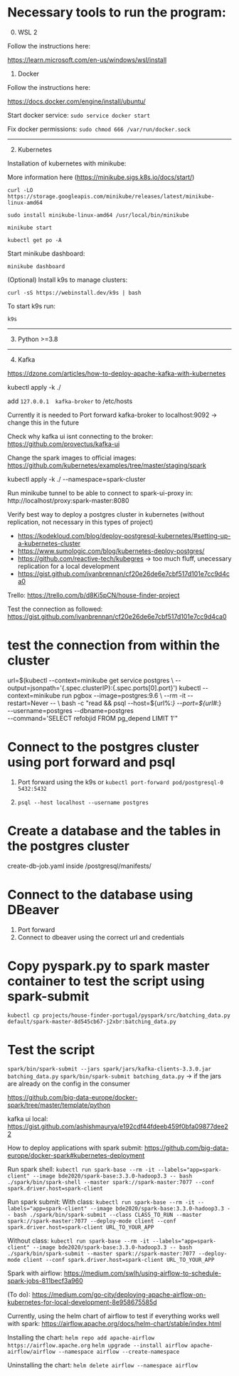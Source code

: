 # Necessary tools to run the program:

0. WSL 2

Follow the instructions here:

https://learn.microsoft.com/en-us/windows/wsl/install

1. Docker

Follow the instructions here:

https://docs.docker.com/engine/install/ubuntu/

Start docker service:
`sudo service docker start`

Fix docker permissions:
`sudo chmod 666 /var/run/docker.sock`

---

2. Kubernetes

Installation of kubernetes with minikube:

More information here (https://minikube.sigs.k8s.io/docs/start/)

`curl -LO https://storage.googleapis.com/minikube/releases/latest/minikube-linux-amd64`

`sudo install minikube-linux-amd64 /usr/local/bin/minikube`

`minikube start`

`kubectl get po -A`

Start minikube dashboard:

`minikube dashboard`

(Optional) Install k9s to manage clusters:

`curl -sS https://webinstall.dev/k9s | bash`

To start k9s run:

`k9s`

---

3. Python >=3.8

---

4. Kafka

https://dzone.com/articles/how-to-deploy-apache-kafka-with-kubernetes

kubectl apply -k ./


add `127.0.0.1	kafka-broker` to /etc/hosts

Currently it is needed to Port forward kafka-broker to localhost:9092 -> change this in the future

Check why kafka ui isnt connecting to the broker: https://github.com/provectus/kafka-ui

Change the spark images to official images: https://github.com/kubernetes/examples/tree/master/staging/spark

kubectl apply -k ./ --namespace=spark-cluster

Run minikube tunnel to be able to connect to spark-ui-proxy in: http://localhost/proxy:spark-master:8080

Verify best way to deploy a postgres cluster in kubernetes (without replication, not necessary in this types of project)
- https://kodekloud.com/blog/deploy-postgresql-kubernetes/#setting-up-a-kubernetes-cluster 
- https://www.sumologic.com/blog/kubernetes-deploy-postgres/
- https://github.com/reactive-tech/kubegres -> too much fluff, unecessary replication for a local development
- https://gist.github.com/ivanbrennan/cf20e26de6e7cbf517d101e7cc9d4ca0

Trello: https://trello.com/b/d8Ki5pCN/house-finder-project

Test the connection as followed:
https://gist.github.com/ivanbrennan/cf20e26de6e7cbf517d101e7cc9d4ca0

# test the connection from within the cluster
url=$(kubectl --context=minikube get service postgres \
              --output=jsonpath='{.spec.clusterIP}:{.spec.ports[0].port}')
kubectl --context=minikube run pgbox --image=postgres:9.6 \
    --rm -it --restart=Never -- \
    bash -c "read &&
             psql --host=${url%:*} --port=${url#*:} \
                  --username=postgres --dbname=postgres \
                  --command='SELECT refobjid FROM pg_depend LIMIT 1'"

# Connect to the postgres cluster using port forward and psql

1. Port forward using the k9s or `kubectl port-forward pod/postgresql-0 5432:5432`

2. `psql --host localhost --username postgres`

# Create a database and the tables in the postgres cluster

create-db-job.yaml inside /postgresql/manifests/

# Connect to the database using DBeaver
1. Port forward 
2. Connect to dbeaver using the correct url and credentials

# Copy pyspark.py to spark master container to test the script using spark-submit
`kubectl cp projects/house-finder-portugal/pyspark/src/batching_data.py default/spark-master-8d545cb67-j2xbr:batching_data.py`

# Test the script
`spark/bin/spark-submit --jars spark/jars/kafka-clients-3.3.0.jar batching_data.py`
`spark/bin/spark-submit batching_data.py` -> if the jars are already on the config in the consumer

https://github.com/big-data-europe/docker-spark/tree/master/template/python

kafka ui local:
https://gist.github.com/ashishmaurya/e192cdf44fdeeb459f0bfa09877dee22

How to deploy applications with spark submit: 
https://github.com/big-data-europe/docker-spark#kubernetes-deployment

Run spark shell:
`kubectl run spark-base --rm -it --labels="app=spark-client" --image bde2020/spark-base:3.3.0-hadoop3.3 -- bash ./spark/bin/spark-shell --master spark://spark-master:7077 --conf spark.driver.host=spark-client`

Run spark submit:
With class:
`kubectl run spark-base --rm -it --labels="app=spark-client" --image bde2020/spark-base:3.3.0-hadoop3.3 -- bash ./spark/bin/spark-submit --class CLASS_TO_RUN --master spark://spark-master:7077 --deploy-mode client --conf spark.driver.host=spark-client URL_TO_YOUR_APP`

Without class:
`kubectl run spark-base --rm -it --labels="app=spark-client" --image bde2020/spark-base:3.3.0-hadoop3.3 -- bash ./spark/bin/spark-submit --master spark://spark-master:7077 --deploy-mode client --conf spark.driver.host=spark-client URL_TO_YOUR_APP`

Spark with airflow: https://medium.com/swlh/using-airflow-to-schedule-spark-jobs-811becf3a960


(To do):
https://medium.com/go-city/deploying-apache-airflow-on-kubernetes-for-local-development-8e958675585d

Currently, using the helm chart of airflow to test if everything works well with spark:
https://airflow.apache.org/docs/helm-chart/stable/index.html

Installing the chart:
`helm repo add apache-airflow https://airflow.apache.org`
`helm upgrade --install airflow apache-airflow/airflow --namespace airflow --create-namespace`

Uninstalling the chart:
`helm delete airflow --namespace airflow`